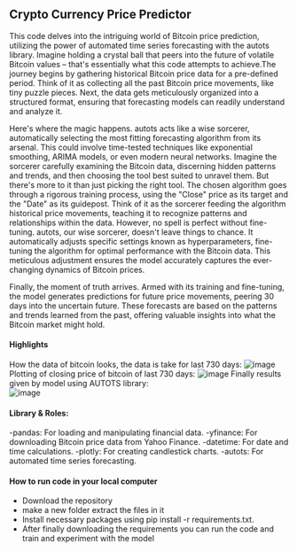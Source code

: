 ## Crypto Currency Price Predictor
This code delves into the intriguing world of Bitcoin price prediction, utilizing the power of automated time series forecasting with the autots library. Imagine holding a crystal ball that peers into the future of volatile Bitcoin values – that's essentially what this code attempts to achieve.The journey begins by gathering historical Bitcoin price data for a pre-defined period. Think of it as collecting all the past Bitcoin price movements, like tiny puzzle pieces. Next, the data gets meticulously organized into a structured format, ensuring that forecasting models can readily understand and analyze it.<p>

Here's where the magic happens. autots acts like a wise sorcerer, automatically selecting the most fitting forecasting algorithm from its arsenal. This could involve time-tested techniques like exponential smoothing, ARIMA models, or even modern neural networks. Imagine the sorcerer carefully examining the Bitcoin data, discerning hidden patterns and trends, and then choosing the tool best suited to unravel them.
But there's more to it than just picking the right tool. The chosen algorithm goes through a rigorous training process, using the "Close" price as its target and the "Date" as its guidepost. Think of it as the sorcerer feeding the algorithm historical price movements, teaching it to recognize patterns and relationships within the data.
However, no spell is perfect without fine-tuning. autots, our wise sorcerer, doesn't leave things to chance. It automatically adjusts specific settings known as hyperparameters, fine-tuning the algorithm for optimal performance with the Bitcoin data. This meticulous adjustment ensures the model accurately captures the ever-changing dynamics of Bitcoin prices.<p>

Finally, the moment of truth arrives. Armed with its training and fine-tuning, the model generates predictions for future price movements, peering 30 days into the uncertain future. These forecasts are based on the patterns and trends learned from the past, offering valuable insights into what the Bitcoin market might hold.<p>

#### Highlights
How the data of bitcoin looks, the data is take for last 730 days:
![image](https://github.com/Megh-Bhatt/crypto_currency-price-predictor/assets/98394685/518b7cc0-1c99-426f-a465-d7efca4a8b91)
Plotting of closing price of bitcoin of last 730 days:
![image](https://github.com/Megh-Bhatt/crypto_currency-price-predictor/assets/98394685/81009882-30e4-4be6-9fae-14824cba06dd)
Finally results given by model using AUTOTS library:<br>
![image](https://github.com/Megh-Bhatt/crypto_currency-price-predictor/assets/98394685/7946d950-5890-43b8-953f-465e67f36c0f)

#### Library & Roles:
-pandas: For loading and manipulating financial data.
-yfinance: For downloading Bitcoin price data from Yahoo Finance.
-datetime: For date and time calculations.
-plotly: For creating candlestick charts.
-autots: For automated time series forecasting.

#### How to run code in your local computer
 - Download the repository
 - make a new folder extract the files in it
 - Install necessary packages using pip install -r requirements.txt.
 - After finally downloading the requirements you can run the code and train and experiment with the model

